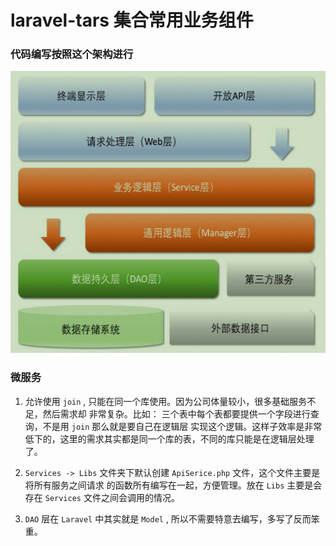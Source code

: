 # laravel-tars 集合常用业务组件

### 代码编写按照这个架构进行

![架构图](./static/structure.png)

### 微服务

1. 允许使用 `join` , 只能在同一个库使用。因为公司体量较小，很多基础服务不足，然后需求却
非常复杂。比如： 三个表中每个表都要提供一个字段进行查询，不是用 `join` 那么就是要自己在逻辑层
实现这个逻辑。这样子效率是非常低下的，这里的需求其实都是同一个库的表，不同的库只能是在逻辑层处理
了。

2. `Services -> Libs` 文件夹下默认创建 `ApiSerice.php` 文件，这个文件主要是将所有服务之间请求
的函数所有编写在一起，方便管理。放在 `Libs` 主要是会存在 `Services` 文件之间会调用的情况。

3. `DAO` 层在 `Laravel` 中其实就是 `Model` , 所以不需要特意去编写，多写了反而笨重。
 

